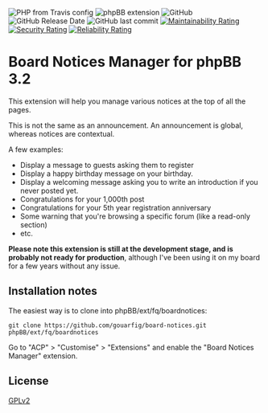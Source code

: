 ![PHP from Travis config](https://img.shields.io/travis/php-v/gouarfig/board-notices)
![phpBB extension](https://img.shields.io/badge/phpBB-3.2-green.svg)
![GitHub](https://img.shields.io/github/license/gouarfig/board-notices)
![GitHub Release Date](https://img.shields.io/github/release-date/gouarfig/board-notices)
![GitHub last commit](https://img.shields.io/github/last-commit/gouarfig/board-notices)
[![Maintainability Rating](https://sonarcloud.io/api/project_badges/measure?project=gouarfig_board-notices&metric=sqale_rating)](https://sonarcloud.io/dashboard?id=gouarfig_board-notices)
[![Security Rating](https://sonarcloud.io/api/project_badges/measure?project=gouarfig_board-notices&metric=security_rating)](https://sonarcloud.io/dashboard?id=gouarfig_board-notices)
[![Reliability Rating](https://sonarcloud.io/api/project_badges/measure?project=gouarfig_board-notices&metric=reliability_rating)](https://sonarcloud.io/dashboard?id=gouarfig_board-notices)

# Board Notices Manager for phpBB 3.2

This extension will help you manage various notices at the top of all the pages.

This is not the same as an announcement. An announcement is global, whereas notices are contextual.

A few examples:
*    Display a message to guests asking them to register
*    Display a happy birthday message on your birthday.
*    Display a welcoming message asking you to write an introduction if you never posted yet.
*    Congratulations for your 1,000th post
*    Congratulations for your 5th year registration anniversary
*    Some warning that you're browsing a specific forum (like a read-only section)
*    etc.

**Please note this extension is still at the development stage, and is probably not ready for production**, although I've been using it on my board for a few years without any issue.

## Installation notes

The easiest way is to clone into phpBB/ext/fq/boardnotices:

    git clone https://github.com/gouarfig/board-notices.git phpBB/ext/fq/boardnotices

Go to "ACP" > "Customise" > "Extensions" and enable the "Board Notices Manager" extension.

## License
[GPLv2](license.txt)
